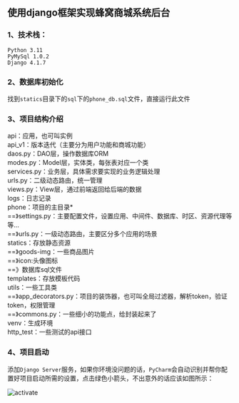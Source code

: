 ## 使用django框架实现蜂窝商城系统后台

### 1、技术栈：
    Python 3.11
    PyMySql 1.0.2
    Django 4.1.7

### 2、数据库初始化
找到`statics`目录下的`sql`下的`phone_db.sql`文件，直接运行此文件

### 3、项目结构介绍
api：应用，也可叫实例\
	api_v1：版本迭代（主要分为用户功能和商城功能）\
	daos.py：DAO层，操作数据库ORM\
	modes.py：Model层，实体类，每张表对应一个类\
	services.py：业务层，具体需求要实现的业务逻辑处理\
	urls.py：二级动态路由，统一管理\
	views.py：View层，通过前端返回给后端的数据\
logs：日志记录\
phone：项目的主目录*\
==》settings.py：主要配置文件，设置应用、中间件、数据库、时区、资源代理等等...\
==》urls.py：一级动态路由，主要区分多个应用的场景\
statics：存放静态资源\
==》goods-img：一些商品图片\
==》icon:头像图标\
==》数据库sql文件\
templates：存放模板代码\
utils：一些工具类\
==》app_decorators.py：项目的装饰器，也可叫全局过滤器，解析token，验证token，权限管理\
==》commons.py：一些细小的功能点，给封装起来了\
venv：生成环境\
http_test：一些测试的api接口

### 4、项目启动

添加`Django Server`服务，如果你环境没问题的话，`PyCharm`会自动识别并帮你配置好项目启动所需的设置，点击绿色小箭头，不出意外的话应该如图所示：

<img src="https://www.llhnp.com/usr/images/phone3_server/phone3_serever_activate.png" alt="activate"  />


